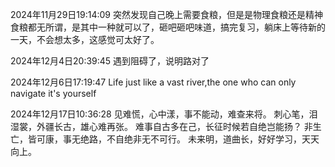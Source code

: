 2024年11月29日19:14:09
突然发现自己晚上需要食粮，但是是物理食粮还是精神食粮都无所谓，是其中一种就可以了，砸吧砸吧味道，搞完复习，躺床上等待新的一天，不会想太多，这感觉可太好了。

2024年12月4日20:39:45
遇到阻碍了，说明路对了

2024年12月6日17:19:47
Life just like a vast river,the one who can only navigate it's yourself


2024年12月17日10:36:28
见难慌，心中漾，事不能动，难查来将。
刺心笔，泪湿裳，外疆长古，雄心难再张。
难事自古多在己，长征时候若自绝岂能扬？
非生亡，皆可康，事无绝路，不自绝非无不可行。
未来明，道曲长，好好学习，天天向上。

